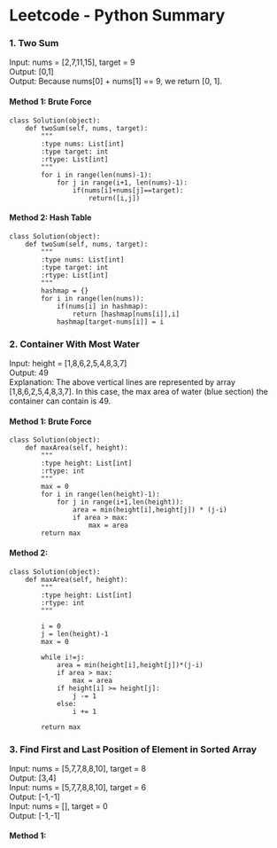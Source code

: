 # Leetcode - Python Summary

### 1. Two Sum
Input: nums = [2,7,11,15], target = 9 </br>
Output: [0,1] </br>
Output: Because nums[0] + nums[1] == 9, we return [0, 1]. </br>
#### Method 1: Brute Force
```
class Solution(object):
    def twoSum(self, nums, target):
        """
        :type nums: List[int]
        :type target: int
        :rtype: List[int]
        """
        for i in range(len(nums)-1):
            for j in range(i+1, len(nums)-1):
                if(nums[i]+nums[j]==target):
                    return([i,j])
```
#### Method 2: Hash Table
```
class Solution(object):
    def twoSum(self, nums, target):
        """
        :type nums: List[int]
        :type target: int
        :rtype: List[int]
        """
        hashmap = {}
        for i in range(len(nums)):
            if(nums[i] in hashmap):
                return [hashmap[nums[i]],i]
            hashmap[target-nums[i]] = i
```


### 2. Container With Most Water
Input: height = [1,8,6,2,5,4,8,3,7] </br>
Output: 49 </br>
Explanation: The above vertical lines are represented by array [1,8,6,2,5,4,8,3,7]. In this case, the max area of water (blue section) the container can contain is 49. </br>
#### Method 1: Brute Force
```
class Solution(object):
    def maxArea(self, height):
        """
        :type height: List[int]
        :rtype: int
        """
        max = 0
        for i in range(len(height)-1):
            for j in range(i+1,len(height)):
                area = min(height[i],height[j]) * (j-i)
                if area > max:
                    max = area
        return max
```
#### Method 2:
```
class Solution(object):
    def maxArea(self, height):
        """
        :type height: List[int]
        :rtype: int
        """
        
        i = 0
        j = len(height)-1
        max = 0
        
        while i!=j:
            area = min(height[i],height[j])*(j-i)
            if area > max:
                max = area
            if height[i] >= height[j]:
                j -= 1
            else:
                i += 1

        return max
```

### 3. Find First and Last Position of Element in Sorted Array
Input: nums = [5,7,7,8,8,10], target = 8 </br>
Output: [3,4] </br>
Input: nums = [5,7,7,8,8,10], target = 6 </br>
Output: [-1,-1] </br>
Input: nums = [], target = 0 </br>
Output: [-1,-1] </br>
#### Method 1:
